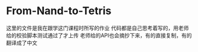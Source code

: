 # From-Nand-to-Tetris
这里的文件是我在跟学这门课程时所写的作业
代码都是自己思考着写的，用老师给的校验脚本测试通过了才上传
老师给的API也会摘抄下来，有的直接复制，有的翻译成了中文
